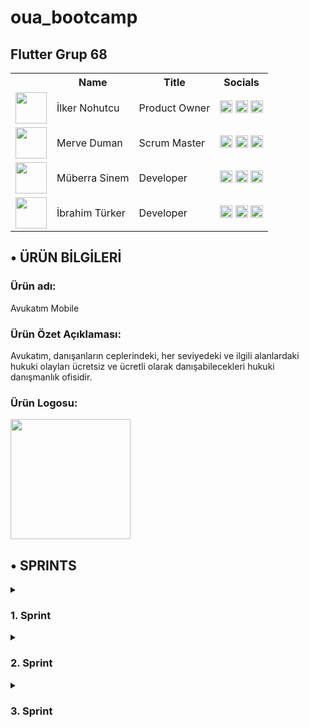 # oua_bootcamp
## Flutter Grup 68


  <table>
    <tr>
      <th></th>
      <th>Name</th>
      <th>Title</th>
      <th>Socials</th>
    </tr>
    <tr>
      <td><img src="https://github.com/user-attachments/assets/502e2c57-4d0b-49ad-af36-bad91832793c" width="50" height="50" /></td>
      <td>İlker Nohutcu</td>
      <td>Product Owner</td>
      <td>
        <a href="https://github.com/thedakuman" target="_blank"><img src="https://github.com/user-attachments/assets/18645d9c-e67b-467c-babb-7f76c1630ccb" width="20" height="20"/></a>
        <a href="https://www.linkedin.com/in/ilkernohutcu/" target="_blank" ><img src="https://github.com/user-attachments/assets/549f1557-44e1-4fb0-a45e-13906f94a6fd" width="20" height="20" /></a>
        <a href="https://www.instagram.com/ilkernohutcu/" target="_blank"><img src="https://github.com/user-attachments/assets/f5428274-264d-4d5c-9e0e-c06f36620ccd" width="20" height="20" /></a>
      </td>
    </tr>
   <tr>
      <td><img src="https://github.com/user-attachments/assets/a286d146-c2ed-4a06-be00-efba1f1de799" width="50" height="50" /></td>
      <td>Merve Duman</td>
      <td>Scrum Master</td>
      <td>
        <a href="https://github.com/merveeduman" target="_blank"><img src="https://github.com/user-attachments/assets/18645d9c-e67b-467c-babb-7f76c1630ccb" width="20" height="20"/></a>
        <a href="https://www.linkedin.com/in/merve-duman-/" target="_blank" ><img src="https://github.com/user-attachments/assets/549f1557-44e1-4fb0-a45e-13906f94a6fd" width="20" height="20" /></a>
        <a href="https://www.instagram.com/merve.dumaann/" target="_blank"><img src="https://github.com/user-attachments/assets/f5428274-264d-4d5c-9e0e-c06f36620ccd" width="20" height="20" /></a>
      </td>
    </tr>
   <tr>
      <td><img src="https://github.com/user-attachments/assets/7c81a82b-8aad-48d4-b1ca-508c2758b160" width="50" height="50" /></td>
      <td>Müberra Sinem</td>
      <td>Developer</td>
      <td>
        <a href="https://github.com/muberrasinem" target="_blank"><img src="https://github.com/user-attachments/assets/18645d9c-e67b-467c-babb-7f76c1630ccb" width="20" height="20"/></a>
        <a href="https://www.linkedin.com/in/muberrasinem/" target="_blank" ><img src="https://github.com/user-attachments/assets/549f1557-44e1-4fb0-a45e-13906f94a6fd" width="20" height="20" /></a>
        <a href="https://www.instagram.com/muberra_sinem/" target="_blank"><img src="https://github.com/user-attachments/assets/f5428274-264d-4d5c-9e0e-c06f36620ccd" width="20" height="20" /></a>
      </td>
    </tr>
    <tr>
      <td><img src="https://github.com/user-attachments/assets/26c10efc-cc39-46c7-9674-c361e275897a" width="50" height="50" /></td>
      <td>İbrahim Türker</td>
      <td>Developer</td>
      <td>
        <a href="https://github.com/ibrahimturker" target="_blank"><img src="https://github.com/user-attachments/assets/18645d9c-e67b-467c-babb-7f76c1630ccb" width="20" height="20"/></a>
        <a href="https://www.linkedin.com/in/ibrahimturker/" target="_blank" ><img src="https://github.com/user-attachments/assets/549f1557-44e1-4fb0-a45e-13906f94a6fd" width="20" height="20" /></a>
        <a href="https://www.instagram.com/ibrahimturker0/" target="_blank"><img src="https://github.com/user-attachments/assets/f5428274-264d-4d5c-9e0e-c06f36620ccd" width="20" height="20" /></a>
      </td>
    </tr>
  </table>



## • ÜRÜN BİLGİLERİ
### Ürün adı:
Avukatım Mobile  

### Ürün Özet Açıklaması:
Avukatım, danışanların ceplerindeki, her seviyedeki ve ilgili alanlardaki hukuki olayları ücretsiz ve ücretli olarak danışabilecekleri hukuki danışmanlık ofisidir.  

### Ürün Logosu:
<img src="https://github.com/user-attachments/assets/e570687d-ac64-4c3a-9976-b4b676f0a890" width="192">

## • SPRINTS

 <details>
  <summary><h3>1. Sprint</h3></summary>
  <ol>
     
## 1.Sprint Süreç ve Kararlar
## • Sprint Notları:
-Proje yönetimi ve görev dağılımının ayarlanması için Trello kullanılmasına karar verilmiştir.  
-UI tasarımı için yönlendirici internet kaynaklarından bilgiler sağlanmıştır.  
-Veritabanı yönetimi için Firebase kullanılmasına karar verilmiştir.  

## • Sprint İçinde Tamamlanması Tahmin Edilen Puan 
 10
## • Puan Tamamlama Mantığı: 
(Sprint içi puan değerlendirmesi 10 olarak belirlenmiştir.)
Proje boyunca tamamlanması gereken backlog puanı 36'dır. İlk Sprint için bitirilmesi istenilen puan sayısı 10 olarak belirlenmiştir ve hedefe ulaşılmıştır.
## • Daily Scrum:
Whatsapp üzerinden görüşmeler sağlanmıştır.Genel adında ana bir grup oluşturulmuştur.


## • TOPLANTILAR VE KARAR VERME AŞAMALARI
### 26.06.2024 (İlk çevrimiçi toplantı)

26.06.2024 tarihinde ilk çevrimiçi toplantı yapılmıştır. Toplantıda grup üyeleri kendi arasında tanışmıştır ve ardından yetenek ve rolleri belirlemiştir. Üyelerin yetenekleri doğrultusunda kararlarştırılmış olan roller yukarıda yer aldığı gibidir. Toplantıyı sonlandırırken grubun yetenekleri doğrultusunda uygulama fikirleri geliştirmek, araştırmak ve bunları gelecek toplantıda değerlendirmek üzere karar alınmıştır. Gelecek toplantının 27.06.2024 tarihinde yapılması uygun görülmüş ve bu doğrultuda ikinci toplantı planlanmıştır. Yetenekler doğrultusunda kodlama işlemlerinin Merve ve Müberra tarafından yapılmasına destek gereken kısımlarda da İbrahim'in destek vermesine, raporlama, ui/ux design, sprint board düzenleme işlemlerinin İlker tarafından yapılmasına ve destek gereken kısımlarda İbrahim'in destek vermesine karar verilmiştir.

### 27.06.2024 (İkinci çevrimiçi toplantı)

27.06.2024 tarihli ikinci çevrimiçi toplantıda grup üyelerinin not ettiği mobil uygulama fikirleri ortaya atılarak hem kullanıcı perspektifinden, hem yatırımcı perspektifinden, hem de teknik uygulanabilirlik açısından değerlendirilerek olası fikirler sayı olarak ikiye indirgenmiştir. Bu iki fikrin aynı perspektiflerden karşılaştırılması ve gelecek toplantıda nihai fikrin netleştirilmesi üzerinde sözleşilmiştir. Ayrıca proje yönetimi süreci boyunca sprint board olarak Trello kullanma kararı alınmıştır. Fikrin netleşmesinden itibaren görevlerin saptanarak sprint board üzerinden takvimlendirilmesi ve ilgili üyelere atanması kararı alınmıştır. Gelecek toplantının 29.06.2024 tarihinde yapılması uygun görülmüş ve bu doğrultuda üçüncü toplantı planlanmıştır.

### 29.06.2024 (Üçüncü çevrimiçi toplantı)

29.06.2024 tarihli üçüncü çevrimiçi toplantıda eldeki mevcut iki fikirden hukuki danışmanlık app'i daha uygun görülerek üzerinde karar kılınmıştır. Uygyulamanın kapsamının ve fonksiyonlarının netleşmesi üzerine düşünceler geliştirmek ve bir sonraki toplantıda netleşmeyi sağlamak üzere toplantı sonlandırılmıştır. Ayrıca bu toplantıda UI design için Figma kullanılması doğrultusunda karar alınmıştır ve yapay zeka api'si olarak Gemini kullanılması doğrultusunda karar alınmıştır. Toplantı sonrasında İlk sprint için görevler ve tarihleri belirlenmiş, görev atamaları yapılmıştır.
Not: Trello ekran görüntüsü 06.07.2024 tarihinde yapılan son rapor düzenlemeri esnasında alınarak eklenmiştir. 

<details>
  <summary><h3>Üçüncü Toplantı Ekran Görüntüleri: </h3></summary>
  <ol>
   <oi>  
    
![image](https://github.com/merveeduman/oua_bootcamp/assets/104201769/aa86af70-2a2c-4cbd-ad3b-484ac82545b9)

</ol>
 <oi>  
  
</details>

## • Product Backlog URL
• Trello URL: https://trello.com/b/Ms4Jn6Nk/bootcamp

### 02.07.2024 (Dördüncü çevrimiçi toplantı)

02.07.2024 tarihli üçüncü çevrimiçi toplantıda, üzerinde karar kılınmış olan fikrin kapsamı konuşulmuştur. Ve temel çerçeve itibarıyla bir kapsam belirlenmiştir. Ayrıca uygulamanın ürünleştirilmesine yönelik çalışmalar planlanmıştır. Ürünün adına yönelik fikirlerin bulunarak bir sonraki toplantıda netleştirilmesi üzerinde karar kılınmıştır. Gelecek toplantının 04.07.2024 tarihinde yapılması uygun görülmüş ve bu doğrultuda beşinci toplantı planlanmıştır.

### 04.07.2024 (Beşinci çevrimiçi toplantı)

04.07.2024 tarihli beşinci toplantıda netleşen uygulama fikrinin ürünleştirilmesine yönelik temel kapsam özetle aşağıdaki gibidir:

## • ÜRÜN BİLGİLERİ
### Ürün adı:
Avukatım

### Ürün Özet Açıklaması:
Avukatım, danışanların ceplerindeki, her seviyedeki ve ilgili alanlardaki hukuki olayları ücretsiz ve ücretli olarak danışabilecekleri hukuki danışmanlık ofisidir.

### Ürün Fonksiyonları:
Basit hukuki olaylar hakkında temel danışma hizmeti, temel hukuki bilgilendirmeler, genel kültür ve hukuki bilinçlenme ihtiyaçları için yapay zeka botumuz ücretsiz bir şekilde kullanılabilir. Bu özellik üyelik oluşturmadan da kullanılabilir fakat bu özellik aynı ip bağlantısı üzerinden günde 10 soru ile sınırlıdır. Yapay zeka botuna sınırsız soru sormak için üyelik oluşturmak yeterlidir.
Orta seviye danışmanlıklar için danışmak istenilen alan (medeni hukuk, ticaret hukuku vb.) seçilerek, stajyer seviyesinde olan avukatların profilleri incelenerek seçilen avukat ile çevrimiçi görüntülü veya sesli görüşme sağlanabilir. 
İleri düzey danışmanlıklar için danışmak istenilen alan (medeni hukuk, ticaret hukuku vb.) seçilerek, ileri seviye ve alanında uzman olan avukatların profilleri incelenerek seçilen avukat ile çevrimiçi görüntülü veya sesli görüşme sağlanabilir.

### Ürünün Çözüm Olduğu Sorunlar: 
Danışan açısından: Avukatlara geleneksel yollarla ve ağızdan ağıza sorarak ulaşma sorununa (avukatların reklam yapmalarının yasak olması nedeniyle) çözüm getirmektedir. Ürün, fiyat segmentasyonu, uzmanlık alanı ve deneyime göre ülkenin farklı yerlerinden birçok avukata erişim imkanı sağlamaktadır. Ayrıca avukatlarla tanışmak ve görüşmek için fiziki büroya gitme zorunluluğunu ortadan kaldırır. Ek olarak danışmanlık ücretleri hakkında ortalama bilgiler ve avukatların profillerindeki daha önceki danışan değerlerdirmeleri de referans olarak önemli bir sorunu ortadan kaldırmaktadır. Ödeme konusunda güvence sunmaktadır.
Danışman açısından: Ürün, avukatlar açısından reklam verme yasağını delmeden çevrimiçi faaliyet gösterebilme imkanı sunmaktadır. Ülkenin farklı yerlerinden danışanlara hizmet verme imkanı sunmaktadır. İstihdam içerisinde yer bulamayan genç işsiz avukatların faaliyet gösterebileceği yeni bir alan sunmaktadır. Ödeme alma konusunda güvence sunmaktadır.

### Ürün Hedef Kitlesi:
Hukuki danışmanlık almak isteyen ve aktif bir şekilde mobil uygulama kullanan, internet alışverişi ve çevrimiçi ödeme yapmakta olan 18-50 yaş arası tüm insanlar.
Genç veya stajyer avukatlar, internet üzerinden çevrimiçi faaliyet göstermek isteyen deneyimli ve teknolojiyi aktif kullanan 30-50 yaş arası bağımsız avukatlar.
Beşinci toplantıda ürün kapsamı belirtildiği şekilde netleştirilmiş ve gelecek toplantının 05.07.2024 tarihinde yapılması uygun görülmüş ve bu doğrultuda altıncı toplantı planlanmıştır.  

### 05.07.2024 (Altıncı çevrimiçi toplantı)  

05.07.2024 tarihli altıncı çevrimiçi toplantıda Merve'nin hazırlamış olduğu uygulamanın tanıtım ekranları ve İlker'in hazırladığı İş Modeli Kanvası ve kullanıcı personaları incelenmiş ve fikir birliği ile uygun bulunmuştur. 
Çalışmalar aşağıdaki gibidir:  

<details>
  <summary><h3>Altıncı Toplantı Ekran Görüntüleri</h3></summary>
  <ol>
   <oi>  
    
![image](https://github.com/merveeduman/oua_bootcamp/assets/104201769/bd68512b-528a-4699-a94d-fb0309d50d72)
![image](https://github.com/merveeduman/oua_bootcamp/assets/104201769/e2bea764-1d36-4951-afee-f3ad4242558e)
![image](https://github.com/merveeduman/oua_bootcamp/assets/153215629/a65c59fd-13f8-4333-8336-0909de1c233a)

</ol>
 <oi>  
  
 </details>  
  
Toplantı sonrasında ilk sprint sürecinin eksiksiz tamamlandığı ve atanan tüm görevlerin üyeler tarafından tamamlandığına dair kontrol sağlanmıştır. Sıradaki toplantının 8 Temmuz'da yapılacak olan 2.Sprint buluşmasından sonra 9 Temmuz 2024 tarihinde yapılması uygun görülerek ilk sprint süreci tamamlanmıştır.  

## •  Sprint Review :
• Tanıtım sayfa tasarımlarının ilgi çekici ve kullanıcı dostu arayüze sahip olduguna ve diğer sayfaların da bu tarzda olmasına karar verilmiştir.  
• Sprint Review katılımcıları:Merve Duman, Müberra Sinem,İlker Nohutcu
## •  Sprint Retrospective :
Tarih: 06.07.2024  
Katılımcılar: Merve, Müberra, İlker, İbrahim  
Toplantının Genel Amacı:  
Geçtiğimiz sprintin değerlendirilmesi, başarılı olan alanların belirlenmesi ve iyileştirme gerektiren konuların tespit edilmesi. Gelecek sprinte dair aksiyon hedefleri.  
  
Ne İyi Gitti?  
•	Proje Yönetimi: Sprint planlaması ve görev dağılımı başarılı bir şekilde gerçekleştirildi.  
•	Ekip İletişimi: Ekip üyeleri arasında açık ve etkili iletişim sağlandı, günlük toplantıların başlıkları önceden belirlenerek verimli geçmesi sağlandı.  
  
Ne Yanlış Gitti?  
•	Süreç Sorunları: Ürün fikrini netleştirme konusunda yavaş kalındı.  
•	Teknik Takvim: Fikir konusunda yavaş ilerlenmesi sonucunda 2. Sprint kodlama görevlerinde yoğunluk oluştu.  
  
İyileştirme Fırsatları:  
•	Kapsam İyileştirmeleri: Uygulama kapsamının en ince detayına kadar erken belirlenmesine bağlı olarak yalın bir süreç yürütüp zaman kaybını minimuma indirmek.  
•	Ek Performans: 2. Sprintte performans hedeflerimizi olağanın üzerinde tutarak 3. Sprint sürecinde yaşanabilecek aksilikleri ve planlamada hesaplanmayan sorunlara daha çok vakit ayırabilme imkanı yaratmak.  
  
Aksiyon Maddeleri:  
1.	Kapsam Netleştirme: Bir sonraki sprintte görevlerin daha detaylı ve gerçekçi bir şekilde planlanması için kodlama pratiğine girmeden önce uygulama kapsamının ve fonksiyonel detayların tamamen netleşmiş  olması üzerine çalışma yapılması.  
2.	Logo Tasarımı: Uygulamanın logosunun 2. Sprintte yapılması.  
3.	Kodlama: Uygulamanın temel kodlama işlerinin 2. Sprintte tamamlanması
  
olmak üzere bir sonraki sprint için alınan aksiyon kararları kayda geçmiştir.  
</ol>
</details>

 <details>
  <summary><h3>2. Sprint</h3></summary>
  <ol> 
     
## 2.Sprint Süreç ve Kararlar
## • Sprint Notları:
-Bu sprint sürecinde uygulamanın logosu tasarlanmış ve ilgili olarak uygulamanın sembol renginin mat asker yeşili olmasına karar verilmiştir.  
-Uygulamanın ilk aşama için sadece Türkçe dilinde olması üzerinde karar kılınmıştır.  

## • Sprint İçinde Tamamlanması Tahmin Edilen Puan 
 16
## • Puan Tamamlama Mantığı: 
(Sprint içi puan değerlendirmesi 16 olarak belirlenmiştir.)
Proje boyunca tamamlanması gereken backlog puanı 36'dır. İkinci Sprint için bitirilmesi istenilen puan sayısı 16 olarak belirlenmiştir ve hedefe ulaşılmıştır.
## • Daily Scrum:
Whatsapp üzerinden genel grubunda görüşmeler devam etmiştir. Proje hakkındaki detaylar konuşularak süreci tüm ekip üyelerinin takip etmesi sağlanmıştır.
![WhatsApp Image 2024-07-22 at 13 09 22](https://github.com/user-attachments/assets/38e4ee3a-fa22-420a-80f8-33dde462f973)

## • TOPLANTILAR VE KARAR VERME AŞAMALARI
### 10.07.2024 (Yedinci çevrimiçi toplantı)

10.07.2024 tarihinde yedinci çevrimiçi toplantı yapılmıştır. Toplantıda grup üyeleri ikinci sprint için genel bir takvim planlaması yapılmıştır. Üyelerin kişisel yoğunluklarının ve işlerinin rahatlaması amacıyla toplantı tarihinden itibaren 5 günlük bir görev izni tüm üyelere tanınarak 2.sprint için yapılacak olan tüm görev atamalarının en erken 15.07.2024 tarihi başlangıçlı olması kararlaştırılmıştır. Atanacak görevlerin belirlenmesi adına gelecek toplantının 13.07.2024 tarihinde yapılması uygun görülmüş ve bu doğrultuda sekizinci toplantı planlanmıştır.

### 13.07.2024 (Sekizinci çevrimiçi toplantı)

13.07.2024 tarihli sekizinci çevrimiçi toplantıda, üyelerin yetenek ve yetkinlikleri doğrultusunda 2.sprint görevlerinin dağılımı yapılmıştır. Yapay zeka geliştirme ve api entegrasyonu, görüntülü görüşme için api entegrasyonu görevlerinin Müberra, Ödeme ekranının oluşturulması, görsel prototip oluştuma görevlerinin Merve, Logo tasarımı, reklam tasarımlarının hazırlanması ve sprint rapor kayıtlarının tutularak düzenlenmesi görevlerinin İlker tarafından gerçekleştirilmesi uygun görülmüştür. Ayrıca frontend ve backend geliştirme görevlerinin Müberra ve Merve tarafından, UI/UX tasarımlarının tüm grup üyeleri tarafından ortak çalışmayla yapılmasına karar verilmiştir. Gelecek toplantının 15.07.2024 tarihinde yapılması uygun görülmüş ve bu doğrultuda dokuzuncu toplantı planlanmıştır.

### 15.07.2024 (Dokuzuncu çevrimiçi toplantı)

15.07.2024 tarihli dokuzuncu çevrimiçi toplantıda planlanmış olan görevlerin ve dağılımın üzerinden geçilmiştir. Ve görev kartları sprint board'a eklenerek ilgili atamalar yapılmıştır. Logo tasarımı hakkında beklentiler konuşularak tasarımı yapacak olan İlker'in, grup üyelerinin ortak beklentileri hakkında fikir sahibi olması sağlanılmıştır. Kısa süren bu toplantı sonunda tüm grup üyelerinin görev süreçleri başlamıştır. Gelecek toplantının 17.07.2024 tarihinde yapılması uygun görülmüş ve bu doğrultuda onuncu toplantı planlanmıştır.  

<details>
  <summary><h3>SPRİNT BOARD SCREENSHOTLARI </h3></summary>
  <ol>
   <oi>  
    
<img width="1800" alt="Ekran Resmi 2024-07-21 23 53 02" src="https://github.com/user-attachments/assets/7259b575-60ff-4f8f-9a82-d9a5cc25378a">

</ol>
 <oi>  
  
 </details>  

## • Product Backlog URL
• Trello URL: https://trello.com/b/Ms4Jn6Nk/bootcamp  

### 17.07.2024 (Onuncu çevrimiçi toplantı)

17.07.2024 tarihli onuncu çevrimiçi toplantıda İlker'in oluşturmuş olduğu 4 logo seçeneği grup üyeleri arasında oylamaya sunularak oy birliğiyle logo seçilmiştir. Gelecek toplantının 18.07.2024 tarihinde yapılması uygun görülmüş ve bu doğrultuda on birinci toplantı planlanmıştır.  

<details>
  <summary><h3>Onuncu Toplantı Ekran Görüntüleri</h3></summary>
  <ol>
   <oi>  
    
![image](https://github.com/user-attachments/assets/bbe710ea-d20b-484a-9182-1228366743fe)
![image](https://github.com/user-attachments/assets/e570687d-ac64-4c3a-9976-b4b676f0a890)

</ol>
 <oi>  
  
 </details>  

### 18.07.2024 (On birinci çevrimiçi toplantı)

17.07.2024 tarihli on birinci çevrimiçi toplantıda Merve'nin oluşturmuş olduğu ödeme ekranı test edilmiştir ve grup üyelerine sunulmuştur. (Ödeme ekranı ile ilgili görseller toplantı özeti sonrasında verilmiştir.) İlker'in tasarlamış olduğu kare ve dikey formdaki reklam görselleri de grup ile paylaşılmış ve grup üyeleri tarafından onaylanmıştır. Gelecek toplantının 19.07.2024 tarihinde yapılması uygun görülmüş ve bu doğrultuda on ikinci toplantı planlanmıştır.   

<details>
  <summary><h3>Ürün Durumu Ekran Görüntüsü: Ödeme Ekranları (+ Reklam Tasarımları) </h3></summary>
  <ol>
   <oi>  
<p>    
<img src="https://github.com/user-attachments/assets/e435a3bb-ec81-46d3-a850-7825826f8209" width="192">
<img src="https://github.com/user-attachments/assets/3a7d4f2d-722a-41fb-b12d-5196271e7c1a" width="192">
<img src="https://github.com/user-attachments/assets/745c4497-5638-40c8-ab5f-4cc16f3241d2" width="192">  
</p>
<p> 
<img src="https://github.com/user-attachments/assets/0539983d-4580-486b-912b-38f9c91f7933" width="192">
<img src="https://github.com/user-attachments/assets/e90b577e-5e5e-41b9-849f-bd43d66243a7" width="339">
</p>
</ol>
 <oi>  
  
 </details>  


### 19.07.2024 (On ikinci çevrimiçi toplantı)

18.07.2024 tarihli on ikinci çevrimiçi toplantıda Müberra'nın entegrasyonunu sağladığı jwt kimlik doğrulaması, avukat kontrol paneli, dio pakedi ile data transferi altyapısı, görüntü görüşme api'si, uygulama içi yapay zeka modeli ve kullanıcı profili düzenleme & favori ekleme özellikleri grup üyelerine sunulmuş ve grup üyeleri tarafından onaylanarak rapora eklenmiştir. Gelecek toplantının 20.07.2024 tarihinde yapılması uygun görülmüş ve bu doğrultuda on üçüncü toplantı planlanmıştır.   

### 20.07.2024 (On üçüncü çevrimiçi toplantı)  
20.07.2024 tarihli on üçüncü çevrimiçi toplantıda grup üyeleri atanan görevlerin genel hatlarıyla kontrolünü sağlamış ve eldeki prototoip uygulamanın özelliklerinde bir açık olup olmadığı üzere beyin fırtınası yapmıştır. Genel bir değerlendirme yapılan bu toplantının sonunda 21.07.2024 tarihinde sprint retrospektif toplantısı yapmak üzere planlama yapılarak 2. sprintin son çevrimiçi toplantısı sonlandırılmıştır.  

<details>
  <summary><h3>ÜRÜN DURUMU EKRAN GÖRÜNTÜLERİ: Ana Ekranlar</h3></summary>
  <ol>
   <oi>  
    
<img src="https://github.com/user-attachments/assets/2dd97efa-06ec-4f1f-928c-268838448949" width="192">
<img src="https://github.com/user-attachments/assets/7863920f-7d7b-43a8-af8c-04da9029e725" width="192">
<img src="https://github.com/user-attachments/assets/8a4e478b-4c95-417a-917b-8f1d0cd17284" width="192">
<img src="https://github.com/user-attachments/assets/14107f3c-a584-44ee-9ee8-bfba24cfbf5a" width="192">
<img src="https://github.com/user-attachments/assets/256fe270-1a10-4103-8f9b-7cbfb25551e8" width="192">
<img src="https://github.com/user-attachments/assets/4a461ae2-c317-436f-a0d9-f968cfccd635" width="192">


</ol>
 <oi>  
  
 </details>  

## •  Sprint Review :
• Bu sprint sürecinde uygulamanın görsel arayüzü ve temel yazılım prototipi temel olarak ortaya çıkmıştır. Uygulama içi fonksiyonlar daha fazla netlik kazanmıştır.  
• Sprint Review katılımcıları:Merve Duman, Müberra Sinem,İlker Nohutcu
## •  Sprint Retrospective :
Tarih: 21.07.2024  
Katılımcılar: Merve, Müberra, İlker, İbrahim
Toplantının Genel Amacı:  
Geçtiğimiz sprintin değerlendirilmesi, başarılı olan alanların belirlenmesi ve iyileştirme gerektiren konuların tespit edilmesi. Gelecek sprinte dair aksiyon hedefleri.  
 
 Ne İyi Gitti?  
•	Kurumsal Kimlik: Uygulamanın logo ve reklam görsellerinin tasarımı grup üyelerinin beklentileri doğrultusunda gerçekleştirilmiş oldu.  
•	Frontend Süreci: Frontend süreci 2.sprint için planlandığı şekilde oldukça verimli geçti. Kısa sürede büyük yol kat edildi.  
  
Ne Yanlış Gitti?  
•	Ekip Sorunları: Her grup üyesinin etkili katılımı sağlanamadı.  
  
İyileştirme Fırsatları:  
•	Görevlere Katılım: Tüm grup üyelerinin görevlerini etkili bir şekilde yerine getirmeye teşvik ederek daha adil bir görev dağılımı sağlamak.
  
Aksiyon Maddeleri:  
1.	Frontend ve Backend Finalizasyonu: Son sprintte frontend ve backend sürecinin final hale getirilmesi.
2. Uygulamanın sosyal medya hesaplarının oluşturularak kullanıma hazır hale getirilmesi.  
2. Uygulamanın jüriye sunulacak olan halinin hazırlanması ve github'a yüklenmesi.  

olmak üzere son sprint için alınan aksiyon kararları kayda geçmiştir.  
</ol>
</details>  

 <details>
  <summary><h3>3. Sprint</h3></summary>
  <ol> 
     
## 3.Sprint Süreç ve Kararlar
## • Sprint Notları:
-Bu sprint sürecinde uygulama final hale getirilmiştir ve test edilmiştir.  
-Uygulamanın sprint takvimi kısıtlaması haricinde, finansal yatırıma ulaşması durumunda geliştirmeye açık olan fonksiyonlar saptanmıştır.  

## • Sprint İçinde Tamamlanması Tahmin Edilen Puan 
 10
## • Puan Tamamlama Mantığı: 
(Sprint içi puan değerlendirmesi 10 olarak belirlenmiştir.)
Proje boyunca tamamlanması gereken backlog puanı 36'dır. Üçüncü sprint için bitirilmesi istenilen puan sayısı 10 olarak belirlenmiştir ve hedefe ulaşılmıştır.
## • Daily Scrum:
Whatsapp üzerinden genel grubunda görüşmeler devam etmiştir. Proje hakkındaki detaylar konuşularak süreci tüm ekip üyelerinin takip etmesi sağlanmıştır.
(BURAYA DAILY SCRUM GORSELI GELECEK)

## • TOPLANTILAR VE KARAR VERME AŞAMALARI
### 24.07.2024 (On dördüncü çevrimiçi toplantı)

24.07.2024 tarihinde on dördüncü çevrimiçi toplantı yapılmıştır. Toplantıda 3.sprint görev dağılımları yapılarak not edilmiştir. Toplantı sonrasında görevler İlker tarafından trello'ya işlenerek takvim ve görev takibi altyapısı oluşturulmuştur. Ardından grup üyelerinin kişisel yoğunluklarını atlatması ve akademi haricindeki işlerini tamamlayarak 3.sprint görevleri için zaman imkanı oluşturmaları doğrultusunda tüm grup üyelerine isteğe bağlı olarak 4 gün müsaade izni verilmiştir. Gelecek toplantının 28.07.2024 tarihinde yapılması uygun görülmüş ve bu doğrultuda on beşinci çevrimiçi toplantı planlanmıştır.  

<details>
  <summary><h3>SPRİNT BOARD SCREENSHOTLARI </h3></summary>
  <ol>
   <oi>  
    
<img width="1143" alt="Ekran Resmi 2024-08-02 16 58 02" src="https://github.com/user-attachments/assets/88d17121-74ca-49d9-96fc-75ed18116f0a">


## • Product Backlog URL
• Trello URL: https://trello.com/b/Ms4Jn6Nk/bootcamp  

</ol>
 <oi>  
  
 </details>  

### 28.07.2024 (On beşinci çevrimiçi toplantı)

28.07.2024 tarihli on beşinci çevrimiçi toplantıda, Müberra ve Merve tarafından yazılan kodlar birbirileri tarafından gözden geçirilerek olası aksilikler ve hataların tespiti üzerine paylaşımlar sağlanmıştır. Ardından arayüzde yapılacak olan düzeltmeler ve geliştirmeler üzerine fikir alışverişi yapılmıştır. Kodlamalar ile ilgili dosya ve kaynak alışverişleri yapılarak toplantı sonlandırılmıştır. Gelecek toplantının 30.07.2024 tarihinde yapılması uygun görülmüş ve bu doğrultuda on altıncı çevrimiçi toplantı planlanmıştır.

### 30.07.2024 (On altıncı çevrimiçi toplantı)

30.07.2024 tarihli on altıncı çevrimiçi toplantıda Müberra'nın oluşturduğu avukat profili ekranı ve randevu için takvim ekranı grup üyeleriyle paylaşılmıştır. İlgili ekran görüntüleri aşağıdaki açılır sekmede verilmiştir. Gelecek toplantının 01.08.2024 tarihinde yapılması uygun görülmüş ve bu doğrultuda on yedinci toplantı planlanmıştır.   

<details>
  <summary><h3>On Altıncı Toplantı Ekran Görüntüleri </h3></summary>
  <ol>
   <oi>  
    
<img src="https://github.com/user-attachments/assets/93013ae5-8cb7-42d1-b816-52909607d887" width="192">
<img src="https://github.com/user-attachments/assets/cb99a50b-e72c-4f94-8acc-201d030c0e72" width="192">


## • Product Backlog URL
• Trello URL: https://trello.com/b/Ms4Jn6Nk/bootcamp  

</ol>
 <oi>  
  
 </details>  


### 01.08.2024 (On yedinci çevrimiçi toplantı)

01.08.2024 tarihli on yedinci ve son çevrimiçi toplantıda ürünün son hali ve ekran görüntüsü grup üyelerince konuşularak projenin finalize edilmesi üzere anlaşma sağlanmıştır. 02.08.2024 tarihinde gerekli yüklemelerin ve teslimatların yapılması üzere toplantı sonlandırılmıştır.  


## •  Sprint Review :
• Bu sprint sürecinde uygulama ve fonksiyonlar planlanan düzeyde tamamlanmıştır.   
• Sprint Review katılımcıları:Merve Duman, Müberra Sinem,İlker Nohutcu, İbrahim Türker
## •  Sprint Retrospective :
Tarih: 02.08.2024  
Katılımcılar: Merve, Müberra, İlker, İbrahim
Toplantının Genel Amacı:  
Son sprintin değerlendirilmesi, süreçte başarılı olan alanların belirlenmesi ve yeterince verimli geçmemiş süreçlerin saptanması.  
 
 Ne İyi Gitti?  
•	Grup İçi İletişim: Grup içerisinde planlanan ve ihtiyaç duyulan anlarda hızlı ve verimli iletişim sağlandı. Olası sorunların önü kesilmiş oldu.    
  
Ne Yanlış Gitti?  
•	Planlama Gerçekçiliği: Bu sprint özelinde olmamakla birlikte planlanan tüm detay fonksiyonların uygulanabilmesi için daha geniş bir takvim veya çok daha sıkı bir görev planlamasının gerekliliği anlaşıldı.  
  
İyileştirme Fırsatları:  
•	Geliştirme: Uygulama özelinde mevcut fonksiyonların geliştirmeye açık özelliklerinin saptanması ve eklenebilecek özelliklerin tespit edilmesi grup ve uygulama açısından önemli bir yaklaşım olmuştur.  

</ol>
</details>

